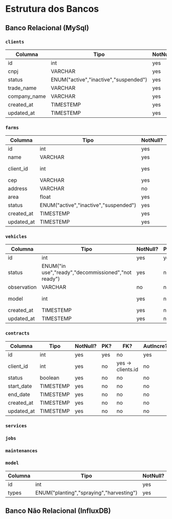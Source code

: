 # Estrutura dos Bancos

## Banco Relacional (MySql)

### `clients`

| Columna      | Tipo                                  | NotNull? | PK? | FK? | AutIncre? | unique? |
| ------------ | ------------------------------------- | -------- | --- | --- | --------- | ------- |
| id           | int                                   | yes      | yes | no  | yes       | yes     |
| cnpj         | VARCHAR                               | yes      | no  | no  | no        | yes     |
| status       | ENUM("active","inactive","suspended") | yes      | no  | no  | no        | no      |
| trade_name   | VARCHAR                               | yes      | no  | no  | no        | no      |
| company_name | VARCHAR                               | yes      | no  | no  | no        | yes     |
| created_at   | TIMESTEMP                             | yes      | no  | no  | no        | no      |
| updated_at   | TIMESTEMP                             | yes      | no  | no  | no        | no      |

### `farms`

| Columna    | Tipo                                  | NotNull? | PK? | FK?               | AutIncre? | unique? |
| ---------- | ------------------------------------- | -------- | --- | ----------------- | --------- | ------- |
| id         | int                                   | yes      | yes | no                | yes       | yes     |
| name       | VARCHAR                               | yes      | no  | no                | no        | no      |
| client_id  | int                                   | yes      | no  | yes -> clients.id | no        | no      |
| cep        | VARCHAR                               | yes      | no  | no                | no        | no      |
| address    | VARCHAR                               | no       | no  | no                | no        | no      |
| area       | float                                 | yes      | no  | no                | no        | no      |
| status     | ENUM("active","inactive","suspended") | yes      | no  | no                | no        | no      |
| created_at | TIMESTEMP                             | yes      | no  | no                | no        | no      |
| updated_at | TIMESTEMP                             | yes      | no  | no                | no        | no      |

### `vehicles`

| Columna     | Tipo                                                | NotNull? | PK? | FK?             | AutIncre? | unique? |
| ----------- | --------------------------------------------------- | -------- | --- | --------------- | --------- | ------- |
| id          | int                                                 | yes      | yes | no              | yes       | yes     |
| status      | ENUM("in use","ready","decommissioned","not ready") | yes      | no  | no              | no        | no      |
| observation | VARCHAR                                             | no       | no  | no              | no        | no      |
| model       | int                                                 | yes      | no  | yes -> model.id | no        | no      |
| created_at  | TIMESTEMP                                           | yes      | no  | no              | no        | no      |
| updated_at  | TIMESTEMP                                           | yes      | no  | no              | no        | no      |

### `contracts`

| Columna    | Tipo      | NotNull? | PK? | FK?               | AutIncre? | unique? |
| ---------- | --------- | -------- | --- | ----------------- | --------- | ------- |
| id         | int       | yes      | yes | no                | yes       | yes     |
| client_id  | int       | yes      | no  | yes -> clients.id | no        | no      |
| status     | boolean   | yes      | no  | no                | no        | no      |
| start_date | TIMESTEMP | yes      | no  | no                | no        | no      |
| end_date   | TIMESTEMP | yes      | no  | no                | no        | no      |
| created_at | TIMESTEMP | yes      | no  | no                | no        | no      |
| updated_at | TIMESTEMP | yes      | no  | no                | no        | no      |

### `services`

### `jobs`

### `maintenances`

### `model`


| Columna | Tipo                                     | NotNull? | PK? | FK? | AutIncre? | unique? |
| ------- | ---------------------------------------- | -------- | --- | --- | --------- | ------- |
| id      | int                                      | yes      | yes | no  | yes       | yes     |
| types   | ENUM("planting","spraying","harvesting") | yes      | no  | no  | no        | no      |

## Banco **Não** Relacional (InfluxDB)


